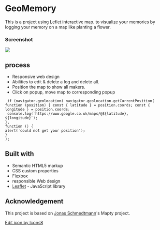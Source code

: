 # GeoMemory

This is a project using Leflet interactive map.
to visualize your memories by logging your memory on a map like planting a flower.

### Screenshot

![](.images/screenshot1.png)

## process

- Responsive web design
- Abilities to edit & delete a log and delete all.
- Position the map to show all makers.
- Click on popup, move map to corresponding popup

```JS
 if (navigator.geolocation) navigator.geolocation.getCurrentPosition( function (position) { const { latitude } = position.coords; const { longitude } = position.coords;
 console.log(`https://www.google.co.uk/maps/@${latitude}, ${longitude}`);
},
function () {
alert('could not get your position');
}
);
```

## Built with

- Semantic HTML5 markup
- CSS custom properties
- Flexbox
- responsible Web design
- [Leaflet](https://leafletjs.com/) - JavaScript library

## Acknowledgement

This project is based on [Jonas Schmedtmann](https://github.com/jonasschmedtmann)'s Mapty project.

<a href="https://icons8.com/icon/86373/edit">Edit icon by Icons8</a>
